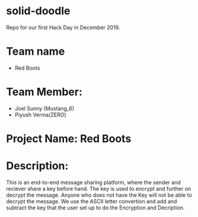 # solid-doodle
Repo for our first Hack Day in December 2019.

# Team name
 * Red Boots
 
# Team Member: 
 * Joel Sunny (Mustang_6)
 * Piyush Verma(ZERO)
 
 # Project Name: Red Boots
 
 # Description: 
 This is an end-to-end message sharing platform, where the sender and reciever share a key before hand. The key is used to encrypt and further on decrypt the message. Anyone who does not have the Key will not be able to decrypt the message. 
 We use the ASCII letter convertion and add and subtract the key that the user set up to do the Encryption and Decription.  
